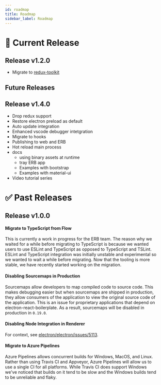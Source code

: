 ```yaml
---
id: roadmap
title: Roadmap
sidebar_label: Roadmap
---
```


# 🔨 Current Release

## Release v1.2.0

* Migrate to [redux-toolkit](https://redux-toolkit.js.org/)

## Future Releases

## Release v1.4.0

- Drop redux support
- Restore electron preload as default
- Auto update integration
- Enhanced vscode debugger intetgration
- Migrate to hooks
- Publishing to web and ERB
- Hot reload main process
- docs
  - using binary assets at runtime
  - tray ERB app
  - Examples with bootstrap
  - Examples with material-ui
- Video tutorial series

# ✅ Past Releases

## Release v1.0.0

#### Migrate to TypeScript from Flow

This is currently a work in progress for the ERB team. The reason why we waited for a while before migrating to TypeScript is because we wanted users to use ESLint and TypeScript as opposed to TypeScript and TSLint. ESLint and TypeScript integration was initially unstable and experimental so we wanted to wait a while before migrating. Now that the tooling is more stable, we have recently started working on the migration.

#### Disabling Sourcemaps in Production

Sourcemaps allow developers to map compiled code to source code. This makes debugging easier but when sourcemaps are shipped in production, they allow consumers of the application to view the original source code of the application. This is an issue for proprietary applications that depend on electron-react-boilerplate. As a result, sourcemaps will be disabled in production in `0.19.0`.

#### Disabling Node Integration in Renderer

For context, see [electron/electron/issues/5113](https://github.com/electron/electron/issues/5113).

#### Migrate to Azure Pipelines

Azure Pipelines allows concurrent builds for Windows, MacOS, and Linux. Rather than using Travis CI and Appveyor, Azure Pipelines will allow us to use a single CI for all platforms. While Travis CI does support Windows we've noticed that builds on it tend to be slow and the Windows builds tend to be unreliable and flaky.
